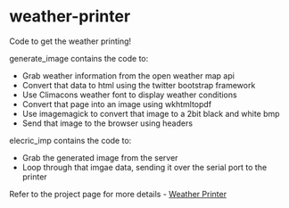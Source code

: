 weather-printer
===============

Code to get the weather printing!

generate_image contains the code to:
* Grab weather information from the open weather map api
* Convert that data to html using the twitter bootstrap framework
* Use Climacons weather font to display weather conditions
* Convert that page into an image using wkhtmltopdf
* Use imagemagick to convert that image to a 2bit black and white bmp
* Send that image to the browser using headers

elecric_imp contains the code to:
* Grab the generated image from the server
* Loop through that imgae data, sending it over the serial port to the printer

Refer to the project page for more details - <a href="http://cambridgehackspace.com/projects/weather-printer/">Weather Printer</a>
